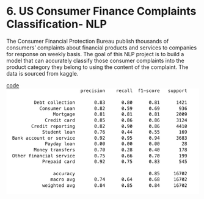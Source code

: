 # 6. US Consumer Finance Complaints Classification- NLP

The Consumer Financial Protection Bureau publish thousands of consumers’ complaints about financial products and services to companies for response on weekly basis. The goal of this NLP project is to build a model that can accurately classify those consumer complaints into the product category they belong to using the content of the complaint. The data is sourced from kaggle.

[code](https://github.com/Ashleshk/Mini-Projects/tree/main/US%20Consumer%20Finance%20Complaints%20Classification%20using%20NLP)
![result](https://github.com/Ashleshk/Mini-Projects/blob/main/US%20Consumer%20Finance%20Complaints%20Classification%20using%20NLP/Finance%20result.png)
